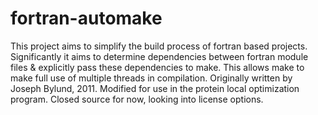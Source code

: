 fortran-automake
================
This project aims to simplify the build process of fortran based projects.
Significantly it aims to determine dependencies between fortran module 
files & explicitly pass these dependencies to make. 
This allows make to make full use of multiple threads in compilation.
Originally written by Joseph Bylund, 2011.
Modified for use in the protein local optimization program.
Closed source for now, looking into license options.
